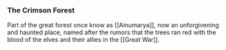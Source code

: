 ### The Crimson Forest

Part of the great forest once know as [[Ainumarya]], now an unforgivening and haunted place, named after the rumors that the trees ran red with the blood of the elves and their allies in the [[Great War]]. 


